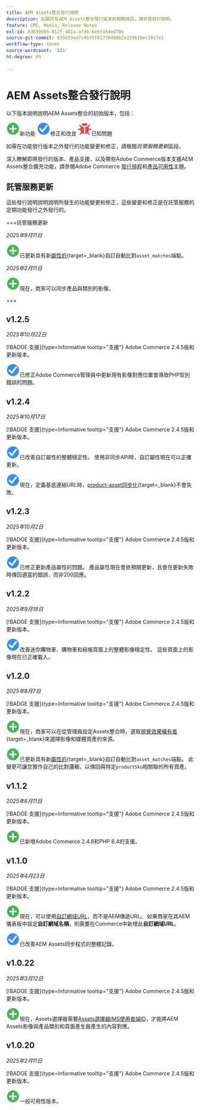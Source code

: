 ```yaml
---
title: AEM Assets整合發行說明
description: 如需所有AEM Assets整合發行版本的相關資訊，請參閱發行說明。
feature: CMS, Media, Release Notes
exl-id: 0d639565-812f-481a-afd6-6e6fa54ed70e
source-git-commit: 655d33ea7c4b75f81770490b2e229b1bec281fe1
workflow-type: tm+mt
source-wordcount: '521'
ht-degree: 0%

---
```


# AEM Assets整合發行說明

以下版本說明說明AEM Assets整合的初始版本，包括：

![新](../assets/new.svg)新功能
![已修正問題](../assets/fix.svg)修正和改良
![已知問題](../assets/bug.svg)已知問題

如需在功能發行版本之外發行的功能變更和修正，請檢閱&#x200B;_託管服務更新_&#x200B;區段。

深入瞭解即將發行的版本、產品支援，以及哪些Adobe Commerce版本支援AEM Assets整合擴充功能，請參閱Adobe Commerce [發行排程](https://experienceleague.adobe.com/en/docs/commerce-operations/release/planning/schedule)和[產品可用性](https://experienceleague.adobe.com/en/docs/commerce-operations/release/product-availability)主題。

## 託管服務更新

這些發行說明說明說明所發生的功能變更和修正，這些變更和修正是在託管服務的定期功能發行之外發行的。

+++託管服務更新

_2025年9月11日_

![新問題](../assets/new.svg)已更新具有新[屬性的](https://experienceleague.adobe.com/en/docs/commerce/aem-assets-integration/synchronize/custom-match){target=_blank}自訂自動比對`asset_matches`端點。

_2025年2月11日_

![新問題](../assets/new.svg)現在，商家可以同步產品與類別的影像。

+++

## v1.2.5

_2025年10月22日_

[!BADGE 支援]{type=Informative tooltip="支援"} Adobe Commerce 2.4.5版和更新版本。

![已修正問題](../assets/fix.svg)<!-- Issue ACAP-1161 -->已修正Adobe Commerce管理員中更新現有影像對應位置會導致PHP型別錯誤的問題。

## v1.2.4

_2025年10月17日_

[!BADGE 支援]{type=Informative tooltip="支援"} Adobe Commerce 2.4.5版和更新版本。

![已修正問題](../assets/fix.svg)<!-- Issue ACAP-1155 -->已改善自訂屬性的整體穩定性。 使用非同步API時，自訂屬性現在可以正確更新。

![已修正問題](../assets/fix.svg)<!-- Issue ACAP-1074 -->現在，定義基底連結URL時，[product-asset同步化](https://experienceleague.adobe.com/en/docs/commerce-admin/stores-sales/site-store/store-urls#configure-the-base-url){target=_blank}不會失敗。

## v1.2.3

_2025年10月2日_

[!BADGE 支援]{type=Informative tooltip="支援"} Adobe Commerce 2.4.5版和更新版本。

![已修正問題](../assets/fix.svg)<!-- Issue ACAP-1135 -->已修正更新產品屬性的問題。 產品屬性現在會依預期更新，且會在更新失敗時傳回適當的錯誤，而非200回應。

## v1.2.2

_2025年9月18日_

[!BADGE 支援]{type=Informative tooltip="支援"} Adobe Commerce 2.4.5版和更新版本。

![已修正問題](../assets/fix.svg)<!-- Issue ACAP-1110 -->改善迷你購物車、購物車和結帳頁面上的整體影像穩定性。 這些頁面上的影像現在已正確載入。

## v1.2.0

_2025年8月7日_

[!BADGE 支援]{type=Informative tooltip="支援"} Adobe Commerce 2.4.5版和更新版本。

![新問題](../assets/new.svg)<!-- Issue ACAP-1018 -->現在，商家可以在從管理員設定Assets整合時，選取[視覺效果擁有者](https://experienceleague.adobe.com/en/docs/commerce/aem-assets-integration/get-started/setup-synchronization){target=_blank}來選擇影像和媒體資產的來源。

![新問題](../assets/new.svg)<!-- Issue ACAP-1078 -->已更新具有新[屬性的](https://experienceleague.adobe.com/en/docs/commerce/aem-assets-integration/synchronize/custom-match){target=_blank}自訂自動比對`asset_matches`端點。 此變更可讓您實作自己的比對邏輯，以傳回與特定`productSku`相關聯的所有資產。

## v1.1.2

_2025年6月11日_

[!BADGE 支援]{type=Informative tooltip="支援"} Adobe Commerce 2.4.5版和更新版本。

![新問題](../assets/new.svg)<!-- Issue ACAP-1041 -->已新增Adobe Commerce 2.4.8和PHP 8.4的支援。

## v1.1.0

_2025年4月23日_

[!BADGE 支援]{type=Informative tooltip="支援"} Adobe Commerce 2.4.5版和更新版本。

![新問題](../assets/new.svg)<!-- Issue ACAP-955 -->現在，可以使用[自訂網域URL](https://experienceleague.adobe.com/en/docs/commerce/aem-assets-integration/get-started/setup-synchronization#optional-configure-the-custom-domain-url)，而不是AEM傳遞URL。 如果商家在其AEM儀表板中設定&#x200B;**自訂網域名稱**，則需要在Commerce中新增此&#x200B;**自訂網域URL**。

![已修正問題](../assets/fix.svg)<!-- Issue ACAP-987 -->已改善AEM Assets同步程式的整體記錄。

## v1.0.22

_2025年3月12日_

[!BADGE 支援]{type=Informative tooltip="支援"} Adobe Commerce 2.4.5版和更新版本。

![新問題](../assets/new.svg)<!-- Issue ACAP-xx -->現在，Assets選擇器需要[Assets選擇器IMS使用者端ID](https://experienceleague.adobe.com/en/docs/commerce/aem-assets-integration/get-started/setup-synchronization)，才能將AEM Assets影像與產品類別和頁面產生器產生的內容對應。

## v1.0.20

_2025年2月11日_

[!BADGE 支援]{type=Informative tooltip="支援"} Adobe Commerce 2.4.5版和更新版本。

![新](../assets/new.svg)<!-- Issue ACAP-xx -->一般可用性版本。
